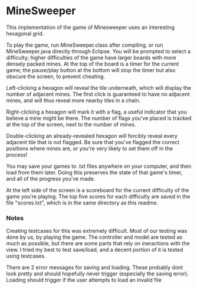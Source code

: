 # MineSweeper

This implementation of the game of Minesweeper uses an interesting hexagonal grid.

To play the game, run MineSweeper.class after compiling, or run MineSweeper.java directly through Eclipse.
You will be prompted to select a difficulty; higher difficulties of the game have larger boards with more densely packed mines.
At the top of the board is a timer for the current game; the pause/play button at the bottom will stop the timer but also obscure the screen, to prevent cheating.

Left-clicking a hexagon will reveal the tile underneath, which will display the number of adjacent mines.
The first click is guaranteed to have no adjacent mines, and will thus reveal more nearby tiles in a chain.

Right-clicking a hexagon will mark it with a flag, a useful indicator that you believe a mine might be there.
The number of flags you've placed is tracked at the top of the screen, next to the number of mines.

Double-clicking an already-revealed hexagon will forcibly reveal every adjacent tile that is not flagged.
Be sure that you've flagged the correct positions where mines are, or you're very likely to set them off in the process!

You may save your games to .txt files anywhere on your computer, and then load from them later.
Doing this preserves the state of that game's timer, and all of the progress you've made.

At the left side of the screen is a scoreboard for the current difficulty of the game you're playing.
The top five scores for each difficulty are saved in the file "scores.txt", which is in the same directory as this readme.

### Notes

Creating testcases for this was extremely difficult.
Most of our testing was done by us, by playing the game. 
The controller and model are tested as much as possible, but there are some parts that rely on ineractions with the view. 
I tried my best to test save/load, and a decent portion of it is tested using testcases. 

There are 2 error messages for saving and loading. These probably dont look pretty and should hopefully never trigger (especially the saving error). 
Loading should trigger if the user attempts to load an invalid file